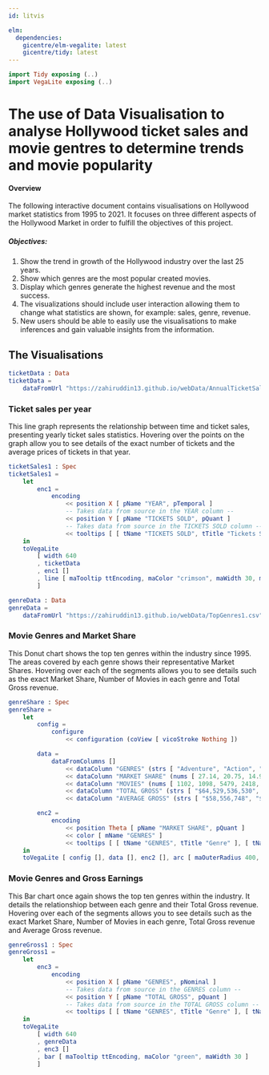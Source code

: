 ```yaml
---
id: litvis

elm:
  dependencies:
    gicentre/elm-vegalite: latest
    gicentre/tidy: latest
---
```


```elm {l=hidden}
import Tidy exposing (..)
import VegaLite exposing (..)
```

# The use of Data Visualisation to analyse Hollywood ticket sales and movie gentres to determine trends and movie popularity

#### Overview

The following interactive document contains visualisations on Hollywood market statistics from 1995 to 2021. It focuses on three different aspects of the Hollywood Market in order to fulfill the objectives of this project.

##### Objectives:

1. Show the trend in growth of the Hollywood industry over the last 25 years.
2. Show which genres are the most popular created movies.
3. Display which genres generate the highest revenue and the most success.
4. The visualizations should include user interaction allowing them to change what statistics are shown, for example: sales, genre, revenue.
5. New users should be able to easily use the visualisations to make inferences and gain valuable insights from the information.

## The Visualisations

```elm {l=hidden}
ticketData : Data
ticketData =
    dataFromUrl "https://zahiruddin13.github.io/webData/AnnualTicketSales1.csv" []
```

### Ticket sales per year

This line graph represents the relationship between time and ticket sales, presenting yearly ticket sales statistics. Hovering over the points on the graph allow you to see details of the exact number of tickets and the average prices of tickets in that year.

```elm {v interactive highlight = 13}
ticketSales1 : Spec
ticketSales1 =
    let
        enc1 =
            encoding
                << position X [ pName "YEAR", pTemporal ]
                -- Takes data from source in the YEAR column --
                << position Y [ pName "TICKETS SOLD", pQuant ]
                -- Takes data from source in the TICKETS SOLD column --
                << tooltips [ [ tName "TICKETS SOLD", tTitle "Tickets Sold" ], [ tName "AVERAGE TICKET PRICE", tTitle "Average Ticket Price" ] ]
    in
    toVegaLite
        [ width 640
        , ticketData
        , enc1 []
        , line [ maTooltip ttEncoding, maColor "crimson", maWidth 30, maPoint (pmMarker [ maColor "red" ]) ]
        ]
```

```elm {l=hidden}
genreData : Data
genreData =
    dataFromUrl "https://zahiruddin13.github.io/webData/TopGenres1.csv" []
```

### Movie Genres and Market Share

This Donut chart shows the top ten genres within the industry since 1995. The areas covered by each genre shows their representative Market Shares.
Hovering over each of the segments allows you to see details such as the exact Market Share, Number of Movies in each genre and Total Gross revenue.

```elm {v interactive highlight = 13}
genreShare : Spec
genreShare =
    let
        config =
            configure
                << configuration (coView [ vicoStroke Nothing ])

        data =
            dataFromColumns []
                << dataColumn "GENRES" (strs [ "Adventure", "Action", "Drama", "Comedy", "Thriller/Suspense", "Horror", "Romantic Comedy", "Musical", "Documentary", "Black Comedy" ])
                << dataColumn "MARKET SHARE" (nums [ 27.14, 20.75, 14.97, 14.17, 8.33, 5.65, 4.41, 1.81, 1.06, 0.92 ])
                << dataColumn "MOVIES" (nums [ 1102, 1098, 5479, 2418, 1186, 716, 630, 201, 2415, 213 ])
                << dataColumn "TOTAL GROSS" (strs [ "$64,529,536,530", "$49,339,974,493", "$35,586,177,269", "$33,687,992,318", "$19,810,201,102", "$13,430,378,699", "$10,480,124,374", "$4,293,988,317", "$2,519,513,142", "$2,185,433,323" ])
                << dataColumn "AVERAGE GROSS" (strs [ "$58,556,748", "$44,936,224", "$6,495,013", "$13,932,172", "$16,703,374", "$18,757,512", "$16,635,118", "$21,363,126", "$1,043,277", "$10,260,250" ])

        enc2 =
            encoding
                << position Theta [ pName "MARKET SHARE", pQuant ]
                << color [ mName "GENRES" ]
                << tooltips [ [ tName "GENRES", tTitle "Genre" ], [ tName "MARKET SHARE", tTitle "Market Share" ], [ tName "MOVIES", tTitle "Number of Movies" ], [ tName "TOTAL GROSS", tTitle "Total Gross" ] ]
    in
    toVegaLite [ config [], data [], enc2 [], arc [ maOuterRadius 400, maInnerRadius 230 ] ]
```

### Movie Genres and Gross Earnings

This Bar chart once again shows the top ten genres within the industry. It details the relationshiop between each genre and their Total Gross revenue.
Hovering over each of the segments allows you to see details such as the exact Market Share, Number of Movies in each genre, Total Gross revenue and Average Gross revenue.

```elm {v interactive highlight = 13}
genreGross1 : Spec
genreGross1 =
    let
        enc3 =
            encoding
                << position X [ pName "GENRES", pNominal ]
                -- Takes data from source in the GENRES column --
                << position Y [ pName "TOTAL GROSS", pQuant ]
                -- Takes data from source in the TOTAL GROSS column --
                << tooltips [ [ tName "GENRES", tTitle "Genre" ], [ tName "MARKET SHARE", tTitle "Market Share (%)" ], [ tName "MOVIES", tTitle "Number of Movies" ], [ tName "TOTAL GROSS", tTitle "Total Gross ($)" ], [ tName "AVERAGE GROSS", tTitle "Average Gross ($)" ] ]
    in
    toVegaLite
        [ width 640
        , genreData
        , enc3 []
        , bar [ maTooltip ttEncoding, maColor "green", maWidth 30 ]
        ]
```
